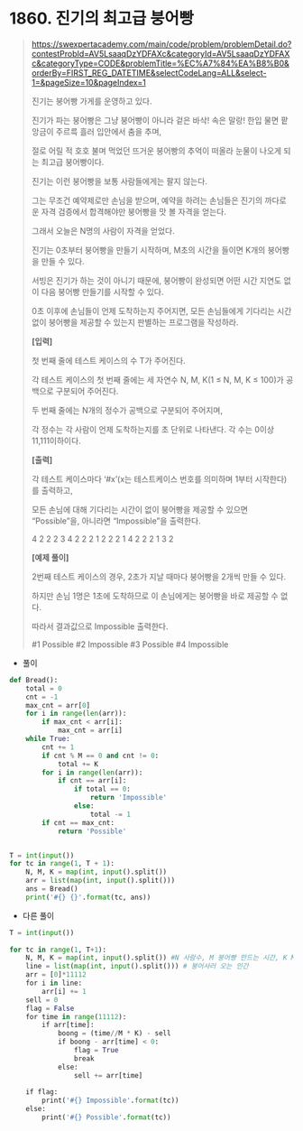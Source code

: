 # 1860. 진기의 최고급 붕어빵

> https://swexpertacademy.com/main/code/problem/problemDetail.do?contestProbId=AV5LsaaqDzYDFAXc&categoryId=AV5LsaaqDzYDFAXc&categoryType=CODE&problemTitle=%EC%A7%84%EA%B8%B0&orderBy=FIRST_REG_DATETIME&selectCodeLang=ALL&select-1=&pageSize=10&pageIndex=1
>
> 진기는 붕어빵 가게를 운영하고 있다.
>
> 진기가 파는 붕어빵은 그냥 붕어빵이 아니라 겉은 바삭! 속은 말랑! 한입 물면 팥 앙금이 주르륵 흘러 입안에서 춤을 추며,
>
> 절로 어릴 적 호호 불며 먹었던 뜨거운 붕어빵의 추억이 떠올라 눈물이 나오게 되는 최고급 붕어빵이다.
>
> 진기는 이런 붕어빵을 보통 사람들에게는 팔지 않는다.
>
> 그는 무조건 예약제로만 손님을 받으며, 예약을 하려는 손님들은 진기의 까다로운 자격 검증에서 합격해야만 붕어빵을 맛 볼 자격을 얻는다.
>
> 그래서 오늘은 N명의 사람이 자격을 얻었다.
>
> 진기는 0초부터 붕어빵을 만들기 시작하며, M초의 시간을 들이면 K개의 붕어빵을 만들 수 있다.
>
> 서빙은 진기가 하는 것이 아니기 때문에, 붕어빵이 완성되면 어떤 시간 지연도 없이 다음 붕어빵 만들기를 시작할 수 있다.
>
> 0초 이후에 손님들이 언제 도착하는지 주어지면, 모든 손님들에게 기다리는 시간없이 붕어빵을 제공할 수 있는지 판별하는 프로그램을 작성하라.
>
> 
> **[입력]**
>
> 첫 번째 줄에 테스트 케이스의 수 T가 주어진다.
>
> 각 테스트 케이스의 첫 번째 줄에는 세 자연수 N, M, K(1 ≤ N, M, K ≤ 100)가 공백으로 구분되어 주어진다.
>
> 두 번째 줄에는 N개의 정수가 공백으로 구분되어 주어지며,
>
> 각 정수는 각 사람이 언제 도착하는지를 초 단위로 나타낸다. 각 수는 0이상 11,111이하이다.
>
> 
> **[출력]**
>
> 각 테스트 케이스마다 ‘#x’(x는 테스트케이스 번호를 의미하며 1부터 시작한다)를 출력하고,
>
> 모든 손님에 대해 기다리는 시간이 없이 붕어빵을 제공할 수 있으면 “Possible”을, 아니라면 “Impossible”을 출력한다.
>
> 4
> 2 2 2
> 3 4
> 2 2 2
> 1 2
> 2 2 1
> 4 2
> 2 2 1
> 3 2
>
>
> **[예제 풀이]**
>
> 2번째 테스트 케이스의 경우, 2초가 지날 때마다 붕어빵을 2개씩 만들 수 있다.
>
> 하지만 손님 1명은 1초에 도착하므로 이 손님에게는 붕어빵을 바로 제공할 수 없다.
>
> 따라서 결과값으로 Impossible 출력한다.
>
> \#1 Possible
> \#2 Impossible
> \#3 Possible
> \#4 Impossible

- 풀이

```python
def Bread():
    total = 0
    cnt = -1
    max_cnt = arr[0]
    for i in range(len(arr)):
        if max_cnt < arr[i]:
            max_cnt = arr[i]
    while True:
        cnt += 1
        if cnt % M == 0 and cnt != 0:
            total += K
        for i in range(len(arr)):
            if cnt == arr[i]:
                if total == 0:
                    return 'Impossible'
                else:
                    total -= 1
        if cnt == max_cnt:
            return 'Possible'


T = int(input())
for tc in range(1, T + 1):
    N, M, K = map(int, input().split())
    arr = list(map(int, input().split()))
    ans = Bread()
    print('#{} {}'.format(tc, ans))
```

- 다른 풀이

```python
T = int(input())
 
for tc in range(1, T+1):
    N, M, K = map(int, input().split()) #N 사람수, M 붕어빵 만드는 시간, K M초 마다 만드는 붕어수
    line = list(map(int, input().split())) # 붕어사러 오는 인간
    arr = [0]*11112
    for i in line:
        arr[i] += 1
    sell = 0
    flag = False
    for time in range(11112):
        if arr[time]:
            boong = (time//M * K) - sell
            if boong - arr[time] < 0:
                flag = True
                break
            else:
                sell += arr[time]
 
    if flag:
        print('#{} Impossible'.format(tc))
    else:
        print('#{} Possible'.format(tc))
```

